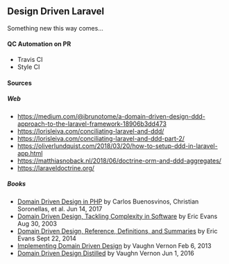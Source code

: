 ## Design Driven Laravel

Something new this way comes...

#### QC Automation on PR

- Travis CI
- Style CI

#### Sources

##### Web

- https://medium.com/@ibrunotome/a-domain-driven-design-ddd-approach-to-the-laravel-framework-18906b3dd473
- https://lorisleiva.com/conciliating-laravel-and-ddd/
- https://lorisleiva.com/conciliating-laravel-and-ddd-part-2/
- https://oliverlundquist.com/2018/03/20/how-to-setup-ddd-in-laravel-app.html
- https://matthiasnoback.nl/2018/06/doctrine-orm-and-ddd-aggregates/
- https://laraveldoctrine.org/

##### Books

- [Domain Driven Design in PHP](https://www.amazon.com/Domain-Driven-Design-PHP-Carlos-Buenosvinos/dp/1787284948) by Carlos Buenosvinos, Christian Soronellas, et al. Jun 14, 2017
- [Domain Driven Design, Tackling Complexity in Software](https://www.amazon.com/Domain-Driven-Design-Tackling-Complexity-Software/dp/0321125215) by Eric Evans Aug 30, 2003
- [Domain Driven Design, Reference, Definitions, and Summaries](https://www.amazon.com/Domain-Driven-Design-Reference-Definitions-Summaries/dp/1457501198) by Eric Evans Sept 22, 2014
- [Implementing Domain Driven Design](https://www.amazon.com/Implementing-Domain-Driven-Design-Vaughn-Vernon-ebook/dp/B00BCLEBN8) by Vaughn Vernon Feb 6, 2013
- [Domain Driven Design Distilled](https://www.amazon.com/Domain-Driven-Design-Distilled-Vaughn-Vernon-ebook/dp/B01JJSGE5S) by Vaughn Vernon Jun 1, 2016
